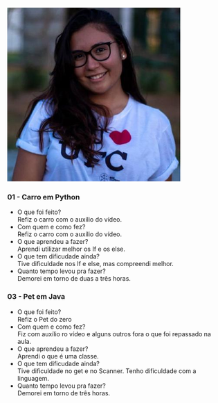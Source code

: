 ![Alt Text](https://github.com/rebecarabelo/Rebeca_POO_2019.1/blob/master/foto.jpeg)

### 01 - Carro em Python
  - O que foi feito?  
  Refiz o carro com o auxílio do vídeo.  
  - Com quem e como fez?  
  Refiz o carro com o auxílio do vídeo.  
  - O que aprendeu a fazer?  
  Aprendi utilizar melhor os If e os else.  
  - O que tem dificudade ainda?  
  Tive dificuldade nos If e else, mas compreendi melhor.
  - Quanto tempo levou pra fazer?  
  Demorei em torno de duas a três horas.
  
  ### 03 - Pet em Java
  - O que foi feito?  
  Refiz o Pet do zero
  - Com quem e como fez?  
  Fiz com auxílio ro vídeo e alguns outros fora o que foi repassado na aula.
  - O que aprendeu a fazer?  
  Aprendi o que é uma classe.
  - O que tem dificudade ainda?  
  Tive dificuldade no get e no Scanner. Tenho dificuldade com a linguagem.
  - Quanto tempo levou pra fazer?  
  Demorei em torno de três horas.
